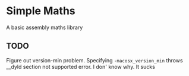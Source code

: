 # Simple Maths
A basic assembly maths library

## TODO
Figure out version-min problem. Specifying `-macosx_version_min` throws __dyld section not supported error. I don' know why. It sucks